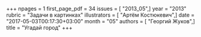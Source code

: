 +++
npages = 1
first_page_pdf = 34
issues = [ "2013_05",]
year = "2013"
rubric = "Задачи в картинках"
illustrators = [ "Артём Костюкевич",]
date = "2017-05-03T00:17:30+03:00"
month = "05"
authors = [ "Георгий Жуков",]
title = "Угадай город"
+++

